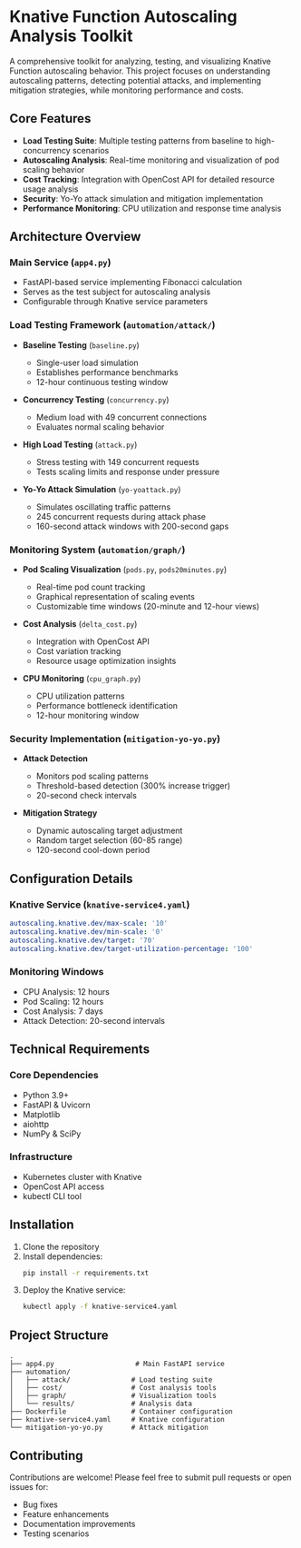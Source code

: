 # Knative Function Autoscaling Analysis Toolkit

A comprehensive toolkit for analyzing, testing, and visualizing Knative Function autoscaling behavior. This project focuses on understanding autoscaling patterns, detecting potential attacks, and implementing mitigation strategies, while monitoring performance and costs.

## Core Features

- **Load Testing Suite**: Multiple testing patterns from baseline to high-concurrency scenarios
- **Autoscaling Analysis**: Real-time monitoring and visualization of pod scaling behavior
- **Cost Tracking**: Integration with OpenCost API for detailed resource usage analysis
- **Security**: Yo-Yo attack simulation and mitigation implementation
- **Performance Monitoring**: CPU utilization and response time analysis

## Architecture Overview

### Main Service (`app4.py`)
- FastAPI-based service implementing Fibonacci calculation
- Serves as the test subject for autoscaling analysis
- Configurable through Knative service parameters

### Load Testing Framework (`automation/attack/`)
- **Baseline Testing** (`baseline.py`)
  - Single-user load simulation
  - Establishes performance benchmarks
  - 12-hour continuous testing window

- **Concurrency Testing** (`concurrency.py`)
  - Medium load with 49 concurrent connections
  - Evaluates normal scaling behavior

- **High Load Testing** (`attack.py`)
  - Stress testing with 149 concurrent requests
  - Tests scaling limits and response under pressure

- **Yo-Yo Attack Simulation** (`yo-yoattack.py`)
  - Simulates oscillating traffic patterns
  - 245 concurrent requests during attack phase
  - 160-second attack windows with 200-second gaps

### Monitoring System (`automation/graph/`)
- **Pod Scaling Visualization** (`pods.py`, `pods20minutes.py`)
  - Real-time pod count tracking
  - Graphical representation of scaling events
  - Customizable time windows (20-minute and 12-hour views)

- **Cost Analysis** (`delta_cost.py`)
  - Integration with OpenCost API
  - Cost variation tracking
  - Resource usage optimization insights

- **CPU Monitoring** (`cpu_graph.py`)
  - CPU utilization patterns
  - Performance bottleneck identification
  - 12-hour monitoring window

### Security Implementation (`mitigation-yo-yo.py`)
- **Attack Detection**
  - Monitors pod scaling patterns
  - Threshold-based detection (300% increase trigger)
  - 20-second check intervals

- **Mitigation Strategy**
  - Dynamic autoscaling target adjustment
  - Random target selection (60-85 range)
  - 120-second cool-down period

## Configuration Details

### Knative Service (`knative-service4.yaml`)
```yaml
autoscaling.knative.dev/max-scale: '10'
autoscaling.knative.dev/min-scale: '0'
autoscaling.knative.dev/target: '70'
autoscaling.knative.dev/target-utilization-percentage: '100'
```

### Monitoring Windows
- CPU Analysis: 12 hours
- Pod Scaling: 12 hours
- Cost Analysis: 7 days
- Attack Detection: 20-second intervals

## Technical Requirements

### Core Dependencies
- Python 3.9+
- FastAPI & Uvicorn
- Matplotlib
- aiohttp
- NumPy & SciPy

### Infrastructure
- Kubernetes cluster with Knative
- OpenCost API access
- kubectl CLI tool

## Installation

1. Clone the repository
2. Install dependencies:
   ```bash
   pip install -r requirements.txt
   ```
3. Deploy the Knative service:
   ```bash
   kubectl apply -f knative-service4.yaml
   ```

## Project Structure
```
.
├── app4.py                    # Main FastAPI service
├── automation/
│   ├── attack/               # Load testing suite
│   ├── cost/                 # Cost analysis tools
│   ├── graph/                # Visualization tools
│   └── results/              # Analysis data
├── Dockerfile                # Container configuration
├── knative-service4.yaml     # Knative configuration
└── mitigation-yo-yo.py       # Attack mitigation
```

## Contributing

Contributions are welcome! Please feel free to submit pull requests or open issues for:
- Bug fixes
- Feature enhancements
- Documentation improvements
- Testing scenarios
